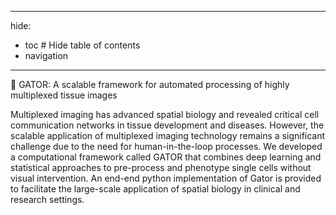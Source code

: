 
---
hide:
  - toc        # Hide table of contents
  - navigation
---

🐊 GATOR: A scalable framework for automated processing of highly multiplexed tissue images  

Multiplexed imaging has advanced spatial biology and revealed critical cell communication networks in tissue development and diseases. However, the scalable application of multiplexed imaging technology remains a significant challenge due to the need for human-in-the-loop processes. We developed a computational framework called GATOR that combines deep learning and statistical approaches to pre-process and phenotype single cells without visual intervention. An end-end python implementation of Gator is provided to facilitate the large-scale application of spatial biology in clinical and research settings. 
